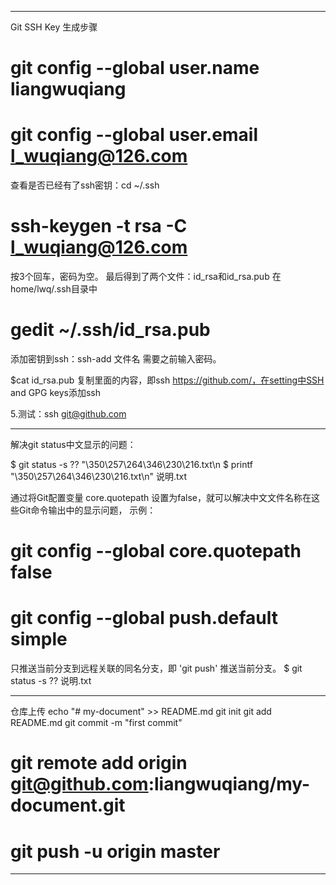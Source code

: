 -------------------------------------------------
Git SSH Key 生成步骤

# git config --global user.name liangwuqiang

# git config --global user.email l_wuqiang@126.com

查看是否已经有了ssh密钥：cd ~/.ssh

# ssh-keygen -t rsa -C l_wuqiang@126.com
按3个回车，密码为空。
最后得到了两个文件：id_rsa和id_rsa.pub 在home/lwq/.ssh目录中

# gedit ~/.ssh/id_rsa.pub

添加密钥到ssh：ssh-add 文件名  需要之前输入密码。 

$cat id_rsa.pub 复制里面的内容，即ssh
https://github.com/，在setting中SSH and GPG keys添加ssh

5.测试：ssh git@github.com

-----------------------------------------------
解决git status中文显示的问题：

$ git status -s
?? "\350\257\264\346\230\216.txt\n
$ printf "\350\257\264\346\230\216.txt\n"
说明.txt

通过将Git配置变量 core.quotepath 设置为false，就可以解决中文文件名称在这些Git命令输出中的显示问题，
示例：
# git config --global core.quotepath false

# git config --global push.default simple
只推送当前分支到远程关联的同名分支，即 'git push' 推送当前分支。
$ git status -s
?? 说明.txt

------------------------------------------------
仓库上传
echo "# my-document" >> README.md
git init
git add README.md
git commit -m "first commit"
# git remote add origin git@github.com:liangwuqiang/my-document.git
# git push -u origin master

------------------------------------------------
